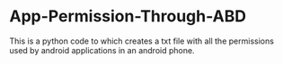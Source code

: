 # App-Permission-Through-ABD
This is a python code to which creates a txt file with all the permissions used by android applications in an android phone. 

